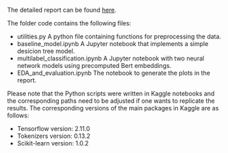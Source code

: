 The detailed report can be found [here](report.pdf).

The folder code contains the following files:

- utilities.py A python file containing functions for preprocessing the data.
- baseline_model.ipynb A Jupyter notebook that implements a simple desicion tree model.
- multilabel_classification.ipynb A Jupyter notebook with two neural network models using precomputed Bert embeddings.
- EDA_and_evaluation.ipynb The notebook to generate the plots in the report.

Please note that the Python scripts were written in Kaggle notebooks and the corresponding paths need to be adjusted if one wants to replicate the results. The corresponding versions of the main packages in Kaggle are as follows:

- Tensorflow version: 2.11.0
- Tokenizers version: 0.13.2
- Scikit-learn version: 1.0.2


 
